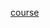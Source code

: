 [course](https://html-preview.github.io/?url=https://github.com/ivan06ko/coursework/blob/main/Curse/index.html)
